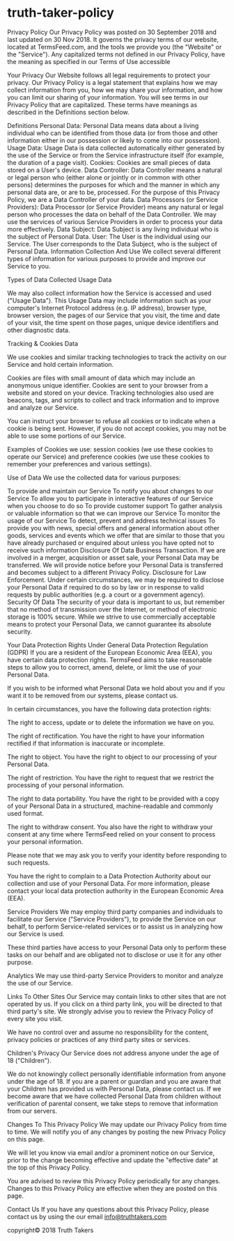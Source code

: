 # truth-taker-policy
Privacy Policy
Our Privacy Policy was posted on 30 September 2018 and last updated on 30 Nov 2018. It governs the privacy terms of our website, located at TermsFeed.com, and the tools we provide you (the "Website" or the "Service"). Any capitalized terms not defined in our Privacy Policy, have the meaning as specified in our Terms of Use accessible

Your Privacy
Our Website follows all legal requirements to protect your privacy. Our Privacy Policy is a legal statement that explains how we may collect information from you, how we may share your information, and how you can limit our sharing of your information. You will see terms in our Privacy Policy that are capitalized. These terms have meanings as described in the Definitions section below.

Definitions
Personal Data: Personal Data means data about a living individual who can be identified from those data (or from those and other information either in our possession or likely to come into our possession).
Usage Data: Usage Data is data collected automatically either generated by the use of the Service or from the Service infrastructure itself (for example, the duration of a page visit).
Cookies: Cookies are small pieces of data stored on a User's device.
Data Controller: Data Controller means a natural or legal person who (either alone or jointly or in common with other persons) determines the purposes for which and the manner in which any personal data are, or are to be, processed. For the purpose of this Privacy Policy, we are a Data Controller of your data.
Data Processors (or Service Providers): Data Processor (or Service Provider) means any natural or legal person who processes the data on behalf of the Data Controller. We may use the services of various Service Providers in order to process your data more effectively.
Data Subject: Data Subject is any living individual who is the subject of Personal Data.
User: The User is the individual using our Service. The User corresponds to the Data Subject, who is the subject of Personal Data.
Information Collection And Use
We collect several different types of information for various purposes to provide and improve our Service to you.

Types of Data Collected
Usage Data

We may also collect information how the Service is accessed and used ("Usage Data"). This Usage Data may include information such as your computer's Internet Protocol address (e.g. IP address), browser type, browser version, the pages of our Service that you visit, the time and date of your visit, the time spent on those pages, unique device identifiers and other diagnostic data.

Tracking & Cookies Data

We use cookies and similar tracking technologies to track the activity on our Service and hold certain information.

Cookies are files with small amount of data which may include an anonymous unique identifier. Cookies are sent to your browser from a website and stored on your device. Tracking technologies also used are beacons, tags, and scripts to collect and track information and to improve and analyze our Service.

You can instruct your browser to refuse all cookies or to indicate when a cookie is being sent. However, if you do not accept cookies, you may not be able to use some portions of our Service.

Examples of Cookies we use: session cookies (we use these cookies to operate our Service) and preference cookies (we use these cookies to remember your preferences and various settings).

Use of Data
We use the collected data for various purposes:

To provide and maintain our Service
To notify you about changes to our Service
To allow you to participate in interactive features of our Service when you choose to do so
To provide customer support
To gather analysis or valuable information so that we can improve our Service
To monitor the usage of our Service
To detect, prevent and address technical issues
To provide you with news, special offers and general information about other goods, services and events which we offer that are similar to those that you have already purchased or enquired about unless you have opted not to receive such information
Disclosure Of Data
Business Transaction. If we are involved in a merger, acquisition or asset sale, your Personal Data may be transferred. We will provide notice before your Personal Data is transferred and becomes subject to a different Privacy Policy.
Disclosure for Law Enforcement. Under certain circumstances, we may be required to disclose your Personal Data if required to do so by law or in response to valid requests by public authorities (e.g. a court or a government agency).
Security Of Data
The security of your data is important to us, but remember that no method of transmission over the Internet, or method of electronic storage is 100% secure. While we strive to use commercially acceptable means to protect your Personal Data, we cannot guarantee its absolute security.

Your Data Protection Rights Under General Data Protection Regulation (GDPR)
If you are a resident of the European Economic Area (EEA), you have certain data protection rights. TermsFeed aims to take reasonable steps to allow you to correct, amend, delete, or limit the use of your Personal Data.

If you wish to be informed what Personal Data we hold about you and if you want it to be removed from our systems, please contact us.

In certain circumstances, you have the following data protection rights:

The right to access, update or to delete the information we have on you.

The right of rectification. You have the right to have your information rectified if that information is inaccurate or incomplete.

The right to object. You have the right to object to our processing of your Personal Data.

The right of restriction. You have the right to request that we restrict the processing of your personal information.

The right to data portability. You have the right to be provided with a copy of your Personal Data in a structured, machine-readable and commonly used format.

The right to withdraw consent. You also have the right to withdraw your consent at any time where TermsFeed relied on your consent to process your personal information.

Please note that we may ask you to verify your identity before responding to such requests.

You have the right to complain to a Data Protection Authority about our collection and use of your Personal Data. For more information, please contact your local data protection authority in the European Economic Area (EEA).

Service Providers
We may employ third party companies and individuals to facilitate our Service ("Service Providers"), to provide the Service on our behalf, to perform Service-related services or to assist us in analyzing how our Service is used.

These third parties have access to your Personal Data only to perform these tasks on our behalf and are obligated not to disclose or use it for any other purpose.

Analytics
We may use third-party Service Providers to monitor and analyze the use of our Service.

Links To Other Sites
Our Service may contain links to other sites that are not operated by us. If you click on a third party link, you will be directed to that third party's site. We strongly advise you to review the Privacy Policy of every site you visit.

We have no control over and assume no responsibility for the content, privacy policies or practices of any third party sites or services.

Children's Privacy
Our Service does not address anyone under the age of 18 ("Children").

We do not knowingly collect personally identifiable information from anyone under the age of 18. If you are a parent or guardian and you are aware that your Children has provided us with Personal Data, please contact us. If we become aware that we have collected Personal Data from children without verification of parental consent, we take steps to remove that information from our servers.

Changes To This Privacy Policy
We may update our Privacy Policy from time to time. We will notify you of any changes by posting the new Privacy Policy on this page.

We will let you know via email and/or a prominent notice on our Service, prior to the change becoming effective and update the "effective date" at the top of this Privacy Policy.

You are advised to review this Privacy Policy periodically for any changes. Changes to this Privacy Policy are effective when they are posted on this page.

Contact Us
If you have any questions about this Privacy Policy, please contact us by using the our email info@truthtakers.com

copyright© 2018 Truth Takers
